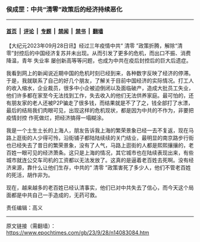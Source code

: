 ### 侯成罡：中共“清零”政策后的经济持续恶化

---

#### [首页](../../../..?n14083084) &nbsp;|&nbsp; [评论](../../../../../epoch-comment?n14083084) &nbsp;|&nbsp; [专题](../../../../../epoch-special?n14083084) &nbsp;|&nbsp; [禁闻](../../../../../epoch-news?n14083084) &nbsp;|&nbsp; [禁书](../../../../../books?n14083084) &nbsp;|&nbsp; [翻墙](https://github.com/gfw-breaker/nogfw/blob/master/README.md?n14083084)


<div class="post_content" id="artbody" itemprop="articleBody">
 <!-- article content begin -->
 <p>
  【大纪元2023年09月28日讯】经过三年疫情中共“
  <ok href="https://www.epochtimes.com/gb/tag/%E6%B8%85%E9%9B%B6.html">
   清零
  </ok>
  ”政策折腾，解除“清零”封控后的中国经济复苏并未出现。从而引发了更多的危机，而出口不振、消费降温，青年
  <ok href="https://www.epochtimes.com/gb/tag/%E5%A4%B1%E4%B8%9A%E7%8E%87.html">
   失业率
  </ok>
  屡创新高等等问题，也成为中共在疫后封控后的巨大后遗症。
 </p>
 <p>
  我看到网上的新闻说近期中国的危机时刻已经到来，各种数字反映了经济的停滞。于是，我就联系了自己的好几个朋友，了解关于目前中国经济的实际情况。打工人的收入缩水，企业裁员，很多中小企被迫倒闭以及面临破产，造成大批员工失业，他们许多都在家至今无法找到工作，失去收入的他们无法供养家庭。最可怕的，还有朋友家的老人还被P2P骗走了很多钱，而结果就是不了了之，钱全部打了水漂，最后的结局我们肉眼可见，出现这样的危机现状，都是因为中共的不作为，非要把
  <ok href="https://www.epochtimes.com/gb/tag/%E7%96%AB%E6%83%85%E5%B0%81%E6%8E%A7.html">
   疫情封控
  </ok>
  作死做烂，把经济搞得一塌糊涂。
 </p>
 <p>
  我是一个土生土长的上海人，朋友告诉我上海的繁荣景象已经一去不复返，现在马路上逛街的人少得可怜，沿街铺子都陆陆续续的关门结业，最明显的南京路步行街也已经失去了昔日的繁荣景象，没有了人气，马路上逛街的人都是熙熙攘攘的，老百姓一眼可见的经济萧条。这只是上海的情况，其它城市也在陆续表现出来，有些城市就连公交车司机的工资都以无法发放了。这真的是逼着老百姓去死啊。没有经济来源，靠什么让他们生存，中共的“
  <ok href="https://www.epochtimes.com/gb/tag/%E6%B8%85%E9%9B%B6.html">
   清零
  </ok>
  ”政策害死了多少人，他们不管老百姓的死活，胡作非为。
 </p>
 <p>
  现在，越来越多的老百姓已经认清事实，他们已对中共失去了信心，而今天这个局面都是中共自己一手造成的，无药可救。
 </p>
 <p>
  责任编辑：高义
 </p>
 <!-- article content end -->
 <div id="below_article_ad">
 </div>
</div>


---

原文链接（需翻墙）：https://www.epochtimes.com/gb/23/9/28/n14083084.htm